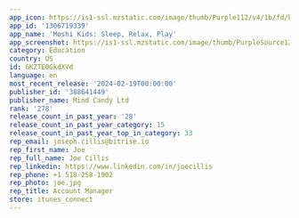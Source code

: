 ```yaml
---
app_icon: https://is1-ssl.mzstatic.com/image/thumb/Purple112/v4/1b/fd/b8/1bfdb85f-b676-177a-a065-5f4ae212cc66/app_icon-0-0-1x_U007epad-0-0-0-85-220.png/1024x1024bb.png
app_id: '1306719339'
app_name: 'Moshi Kids: Sleep, Relax, Play'
app_screenshot: https://is1-ssl.mzstatic.com/image/thumb/PurpleSource126/v4/15/6e/95/156e95d1-12fd-1889-5c41-162af63ccb0c/4e85fedf-cb70-48fd-a333-2237b54fd979_1242x2688_-_2.png/1242x2688bb.png
category: Education
country: US
id: GKZTE0GkdXVd
language: en
most_recent_release: '2024-02-19T00:00:00'
publisher_id: '388641449'
publisher_name: Mind Candy Ltd
rank: '278'
release_count_in_past_year: '28'
release_count_in_past_year_category: 15
release_count_in_past_year_top_in_category: 33
rep_email: joseph.cillis@bitrise.io
rep_first_name: Joe
rep_full_name: Joe Cillis
rep_linkedin: https://www.linkedin.com/in/joecillis
rep_phone: +1 518-258-1902
rep_photo: joe.jpg
rep_title: Account Manager
store: itunes_connect
---
```

